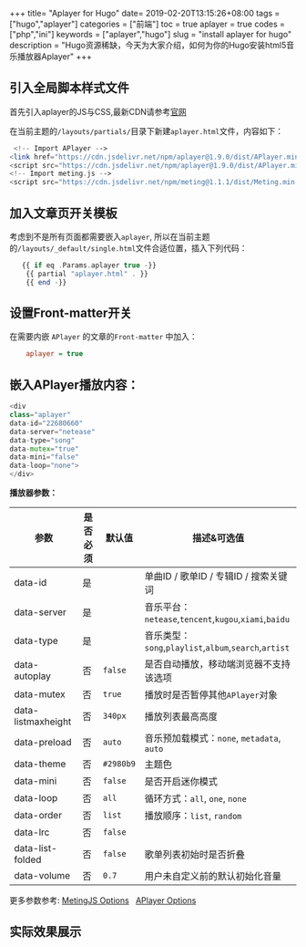 +++
title= "Aplayer for Hugo"
date= 2019-02-20T13:15:26+08:00
tags = ["hugo","aplayer"]
categories = ["前端"]
toc = true
aplayer = true
codes = ["php","ini"]
keywords = ["aplayer","hugo"]
slug = "install aplayer for hugo"
description = "Hugo资源稀缺，今天为大家介绍，如何为你的Hugo安装html5音乐播放器Aplayer"
+++

## 引入全局脚本样式文件
首先引入aplayer的JS与CSS,最新CDN请参考[官网](https://github.com/MoePlayer/APlayer)

在当前主题的`/layouts/partials/`目录下新建`aplayer.html`文件，内容如下：

```php
 <!-- Import APlayer -->
<link href="https://cdn.jsdelivr.net/npm/aplayer@1.9.0/dist/APlayer.min.css" rel="stylesheet">
<script src="https://cdn.jsdelivr.net/npm/aplayer@1.9.0/dist/APlayer.min.js"></script>
<!-- Import meting.js -->
<script src="https://cdn.jsdelivr.net/npm/meting@1.1.1/dist/Meting.min.js"></script>
```

## 加入文章页开关模板
考虑到不是所有页面都需要嵌入`aplayer`, 所以在当前主题的`/layouts/_default/single.html`文件合适位置，插入下列代码：
```php
   {{ if eq .Params.aplayer true -}}
    {{ partial "aplayer.html" . }}
    {{ end -}}
```

## 设置Front-matter开关
在需要内嵌 `APlayer` 的文章的`Front-matter` 中加入：

```ini
    aplayer = true
```
## 嵌入APlayer播放内容：

```php
<div
class="aplayer"
data-id="22680660"
data-server="netease"
data-type="song"
data-mutex="true"
data-mini="false"
data-loop="none">
</div>
```


**播放器参数：**

| 参数 | 是否必须 | 默认值 | 描述&可选值 |
| --- | --- | --- | --- |
| data\-id | 是 |  | 单曲ID / 歌单ID / 专辑ID / 搜索关键词 |
| data\-server | 是 |  | 音乐平台：<br>`netease`,`tencent`,`kugou`,`xiami`,`baidu` |
| data\-type | 是 |  | 音乐类型：<br>`song`,`playlist`,`album`,`search`,`artist` |
| data\-autoplay | 否 | `false` | 是否自动播放，移动端浏览器不支持该选项 |
| data\-mutex | 否 | `true` | 播放时是否暂停其他`APlayer`对象 |
| data\-listmaxheight | 否 | `340px` | 播放列表最高高度 |
| data\-preload | 否 | `auto` | 音乐预加载模式：`none`, `metadata`, `auto` |
| data\-theme | 否 | `#2980b9` | 主题色 |
| data\-mini | 否 | `false` | 是否开启迷你模式 |
| data\-loop | 否 | `all` | 循环方式：`all`, `one`, `none` |
| data\-order | 否 | `list` | 播放顺序：`list`, `random` |
| data\-lrc | 否 | `false` |  |
| data\-list\-folded | 否 | `false` | 歌单列表初始时是否折叠 |
| data\-volume | 否 | `0.7` | 用户未自定义前的默认初始化音量 |

更多参数参考:
[MetingJS Options](https://github.com/metowolf/MetingJS#option)   [APlayer Options](https://aplayer.js.org/docs/#/?id=options)

## 实际效果展示

<div
class="aplayer"
data-id="22680660"
data-server="netease"
data-type="song"
data-mutex="true"
data-mini="false"
data-loop="none">
</div>
